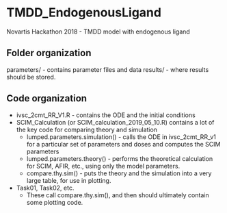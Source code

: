 # TMDD_EndogenousLigand
Novartis Hackathon 2018 - TMDD model with endogenous ligand

## Folder organization
parameters/ - contains parameter files and data
results/    - where results should be stored.

## Code organization
* ivsc_2cmt_RR_V1.R - contains the ODE and the initial conditions
* SCIM_Calculation (or SCIM_calculation_2019_05_10.R) contains a lot of the key code for comparing theory and simulation
  * lumped.parameters.simulation() - calls the ODE in ivsc_2cmt_RR_v1 for a particular set of parameters and doses and computes the SCIM parameters
  * lumped.parameters.theory() - performs the theoretical calculation for SCIM, AFIR, etc., using only the model parameters.
  * compare.thy.sim() - puts the theory and the simulation into a very large table, for use in plotting.
* Task01, Task02, etc.
  * These call compare.thy.sim(), and then should ultimately contain some plotting code.


